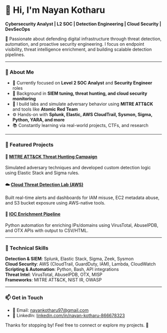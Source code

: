 # 👋 Hi, I'm Nayan Kotharu

**Cybersecurity Analyst | L2 SOC | Detection Engineering | Cloud Security | DevSecOps**

🔐 Passionate about defending digital infrastructure through threat detection, automation, and proactive security engineering. I focus on endpoint visibility, threat intelligence enrichment, and building scalable detection pipelines.

---

### 🧠 About Me

- 🎯 Currently focused on **Level 2 SOC Analyst** and **Security Engineer** roles
- 💼 Background in **SIEM tuning, threat hunting, and cloud security monitoring**
- 🧪 I build labs and simulate adversary behavior using **MITRE ATT&CK** and tools like **Atomic Red Team**
- ⚙️ Hands-on with **Splunk, Elastic, AWS CloudTrail, Sysmon, Sigma, Python, YARA, and more**
- 📚 Constantly learning via real-world projects, CTFs, and research

---

### 📁 Featured Projects

#### 🧠 [MITRE ATT&CK Threat Hunting Campaign](https://github.com/KUN-01997/mitre-threat-hunting-campaign)
Simulated adversary techniques and developed custom detection logic using Elastic Stack and Sigma rules.

#### ☁️ [Cloud Threat Detection Lab (AWS)](https://github.com/KUN-01997/aws-detection-lab)
Built real-time alerts and dashboards for IAM misuse, EC2 metadata abuse, and S3 bucket exposure using AWS-native tools.

#### 🤖 [IOC Enrichment Pipeline](https://github.com/KUN-01997/ioc-enrichment-pipeline)
Python automation for enriching IPs/domains using VirusTotal, AbuseIPDB, and OTX APIs with output to CSV/HTML.

---

### 🧰 Technical Skills

**Detection & SIEM**: Splunk, Elastic Stack, Sigma, Zeek, Sysmon  
**Cloud Security**: AWS (CloudTrail, GuardDuty, IAM), Lambda, CloudWatch  
**Scripting & Automation**: Python, Bash, API integrations  
**Threat Intel**: VirusTotal, AbuseIPDB, OTX, MISP  
**Frameworks**: MITRE ATT&CK, NIST IR, OWASP

---

### 📫 Get in Touch

- 💌 Email: [nayankotharu97@gmail.com](mailto:nayankotharu97@gmail.com)
- 💼 LinkedIn: [linkedin.com/in/nayan-kotharu-866678323](https://www.linkedin.com/in/nayan-kotharu-866678323)

Thanks for stopping by! Feel free to connect or explore my projects. 🚀
